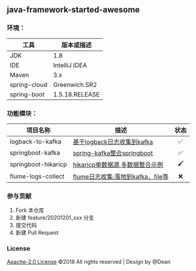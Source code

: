 ## java-framework-started-awesome

### 环境：

| 工具    | 版本或描述 |
| ----- | ------------|
| JDK   | 1.8         |
| IDE   | IntelliJ IDEA |
| Maven | 3.x|
| spring-cloud |Greenwich.SR2 |
| spring-boot |1.5.18.RELEASE |

### 功能模块：

| 项目名称| 描述 | 状态
| ---|------------|:---:
| logback-to-kafka| [基于logback日志收集到kafka](logback-to-kafka/README.md)  | ✅
| springboot-kafka| [spring-kafka整合springboot](springboot-kafka/README.md)  | ✅
| springboot-hikaricp| [hikaricp单数据源,多数据整合示例](springboot-hikaricp/README.md)  | 🖌
| flume-logs-collect| [flume日志收集:落地到kafka，file等](flume-logs-collect/README.md)  | ❌

### 参与贡献

1. Fork 本仓库
2. 新建 feature/20201201_xxx 分支
3. 提交代码
4. 新建 Pull Request


### License
[Apache-2.0 License](https://github.com/dean-coding/java-framework-started-awesome/blob/master/LICENSE)
©2018 All rights reserved | Design by @Dean
